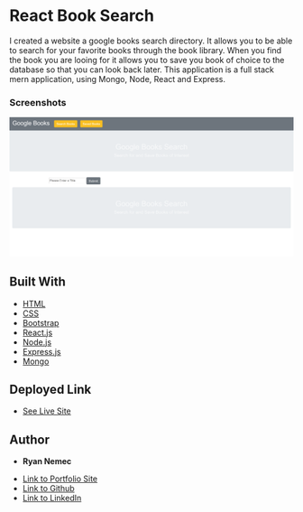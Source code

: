 # React Book Search

I created a website a google books search directory. It allows you to be able to search for your favorite books through the book library. When you find the book you are looing for it allows you to save you book of choice to the database so that you can look back later. This application is a full stack mern application, using Mongo, Node, React and Express.

### Screenshots

![About_Me](./client/public/img/googlebooks.PNG)



## Built With

* [HTML](https://developer.mozilla.org/en-US/docs/Web/HTML)
* [CSS](https://developer.mozilla.org/en-US/docs/Web/CSS)
* [Bootstrap](https://getbootstrap.com/)
* [React.js](https://reactjs.org/)
* [Node.js](https://nodejs.org/en/)
* [Express.js](http://expressjs.com/)
* [Mongo](https://www.mongodb.com/)


## Deployed Link

* [See Live Site](https://damp-taiga-22990.herokuapp.com/)


## Author

* **Ryan Nemec** 

- [Link to Portfolio Site](https://perfectoment.github.io/Ryan-Portfolio/index.html)
- [Link to Github](https://github.com/perfectoment)
- [Link to LinkedIn](https://www.linkedin.com/in/ryan-nemec-5a6b3a66/)